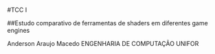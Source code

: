 #TCC I

##Estudo comparativo de ferramentas de shaders em diferentes game engines

Anderson Araujo Macedo
ENGENHARIA DE COMPUTAÇÃO
UNIFOR
